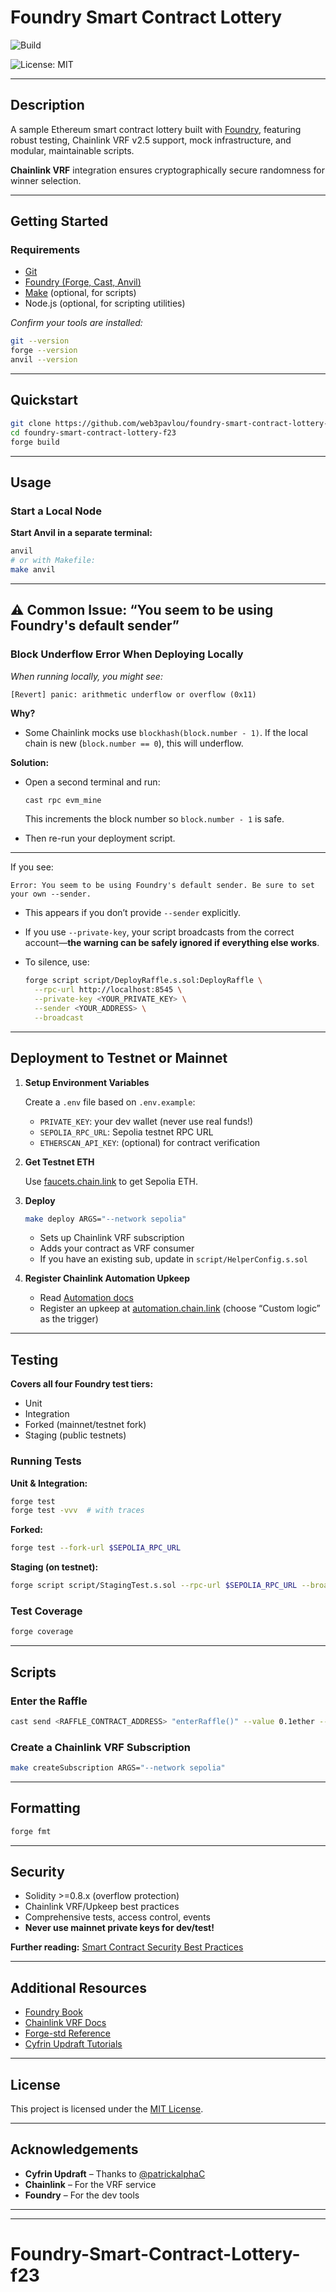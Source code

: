# Foundry Smart Contract Lottery

![Build](https://img.shields.io/github/actions/workflow/status/web3pavlou/foundry-smart-contract-lottery-f23/ci.yml?branch=main)

![License: MIT](https://img.shields.io/badge/License-MIT-yellow.svg)

---


## Description

A sample Ethereum smart contract lottery built with [Foundry](https://getfoundry.sh/), featuring robust testing, Chainlink VRF v2.5 support, mock infrastructure, and modular, maintainable scripts.  

**Chainlink VRF** integration ensures cryptographically secure randomness for winner selection.

---

## Getting Started

### Requirements

- [Git](https://git-scm.com/)
- [Foundry (Forge, Cast, Anvil)](https://getfoundry.sh/)
- [Make](https://www.gnu.org/software/make/) (optional, for scripts)
- Node.js (optional, for scripting utilities)

_Confirm your tools are installed:_
```bash
git --version
forge --version
anvil --version
````

---

## Quickstart

```bash
git clone https://github.com/web3pavlou/foundry-smart-contract-lottery-f23
cd foundry-smart-contract-lottery-f23
forge build
```

---

## Usage

### Start a Local Node

**Start Anvil in a separate terminal:**

```bash
anvil
# or with Makefile:
make anvil
```

---

## ⚠️ Common Issue: “You seem to be using Foundry's default sender”

### Block Underflow Error When Deploying Locally

*When running locally, you might see:*

```
[Revert] panic: arithmetic underflow or overflow (0x11)
```

**Why?**

* Some Chainlink mocks use `blockhash(block.number - 1)`. If the local chain is new (`block.number == 0`), this will underflow.

**Solution:**

* Open a second terminal and run:

  ```bash
  cast rpc evm_mine
  ```

  This increments the block number so `block.number - 1` is safe.
* Then re-run your deployment script.

---




If you see:

```
Error: You seem to be using Foundry's default sender. Be sure to set your own --sender.
```

* This appears if you don’t provide `--sender` explicitly.
* If you use `--private-key`, your script broadcasts from the correct account—**the warning can be safely ignored if everything else works**.
* To silence, use:

  ```bash
  forge script script/DeployRaffle.s.sol:DeployRaffle \
    --rpc-url http://localhost:8545 \
    --private-key <YOUR_PRIVATE_KEY> \
    --sender <YOUR_ADDRESS> \
    --broadcast
  ```

---

## Deployment to Testnet or Mainnet

1. **Setup Environment Variables**

   Create a `.env` file based on `.env.example`:

   * `PRIVATE_KEY`: your dev wallet (never use real funds!)
   * `SEPOLIA_RPC_URL`: Sepolia testnet RPC URL
   * `ETHERSCAN_API_KEY`: (optional) for contract verification

2. **Get Testnet ETH**

   Use [faucets.chain.link](https://faucets.chain.link/) to get Sepolia ETH.

3. **Deploy**

   ```bash
   make deploy ARGS="--network sepolia"
   ```

   * Sets up Chainlink VRF subscription
   * Adds your contract as VRF consumer
   * If you have an existing sub, update in `script/HelperConfig.s.sol`

4. **Register Chainlink Automation Upkeep**

   * Read [Automation docs](https://docs.chain.link/chainlink-automation/introduction/)
   * Register an upkeep at [automation.chain.link](https://automation.chain.link/)
     (choose “Custom logic” as the trigger)

---

## Testing

**Covers all four Foundry test tiers:**

* Unit
* Integration
* Forked (mainnet/testnet fork)
* Staging (public testnets)

### Running Tests

**Unit & Integration:**

```bash
forge test
forge test -vvv  # with traces
```

**Forked:**

```bash
forge test --fork-url $SEPOLIA_RPC_URL
```

**Staging (on testnet):**

```bash
forge script script/StagingTest.s.sol --rpc-url $SEPOLIA_RPC_URL --broadcast
```

### Test Coverage

```bash
forge coverage
```

---

## Scripts

### Enter the Raffle

```bash
cast send <RAFFLE_CONTRACT_ADDRESS> "enterRaffle()" --value 0.1ether --private-key <PRIVATE_KEY> --rpc-url $SEPOLIA_RPC_URL
```

### Create a Chainlink VRF Subscription

```bash
make createSubscription ARGS="--network sepolia"
```

---

## Formatting

```bash
forge fmt
```

---

## Security

* Solidity >=0.8.x (overflow protection)
* Chainlink VRF/Upkeep best practices
* Comprehensive tests, access control, events
* **Never use mainnet private keys for dev/test!**

**Further reading:** [Smart Contract Security Best Practices](https://consensys.github.io/smart-contract-best-practices/)

---

## Additional Resources

* [Foundry Book](https://book.getfoundry.sh/)
* [Chainlink VRF Docs](https://docs.chain.link/vrf/v2-5/)
* [Forge-std Reference](https://github.com/foundry-rs/forge-std)
* [Cyfrin Updraft Tutorials](https://github.com/Cyfrin/foundry-full-course-cu)

---

## License

This project is licensed under the [MIT License](LICENSE).

---

## Acknowledgements

* **Cyfrin Updraft** – Thanks to [@patrickalphaC](https://github.com/patrickalphaC)
* **Chainlink** – For the VRF service
* **Foundry** – For the dev tools

---
---
# Foundry-Smart-Contract-Lottery-f23
